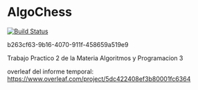 # AlgoChess


[![Build Status](https://api.travis-ci.org/Serra123/AlgoChess.svg?branch=master)](https://travis-ci.org/Serra123/AlgoChess/) 


b263cf63-9b16-4070-911f-458659a519e9

Trabajo Practico 2 de la Materia Algoritmos y Programacion 3

overleaf del informe temporal: https://www.overleaf.com/project/5dc422408ef3b80001fc6364
